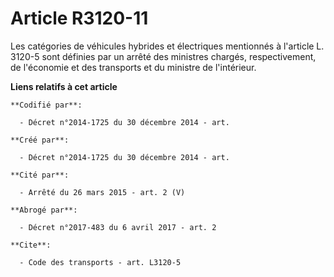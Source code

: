 # Article R3120-11

Les catégories de véhicules hybrides et électriques mentionnés à l'article L. 3120-5 sont définies par un arrêté des
ministres chargés, respectivement, de l'économie et des transports et du ministre de l'intérieur.

**Liens relatifs à cet article**

	**Codifié par**:

	  - Décret n°2014-1725 du 30 décembre 2014 - art.

	**Créé par**:

	  - Décret n°2014-1725 du 30 décembre 2014 - art.

	**Cité par**:

	  - Arrêté du 26 mars 2015 - art. 2 (V)

	**Abrogé par**:

	  - Décret n°2017-483 du 6 avril 2017 - art. 2

	**Cite**:

	  - Code des transports - art. L3120-5
